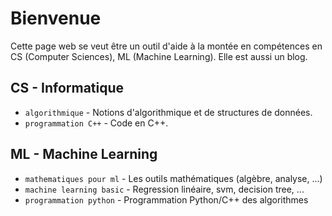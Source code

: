 # Bienvenue

Cette page web se veut être un outil d'aide à la montée en compétences en CS (Computer Sciences), ML (Machine Learning). Elle est aussi un blog.

## CS - Informatique

* `algorithmique` - Notions d'algorithmique et de structures de données.
* `programmation C++` - Code en C++.

## ML - Machine Learning

* `mathematiques pour ml` - Les outils mathématiques (algèbre, analyse, ...)
* `machine learning basic` - Regression linéaire, svm, decision tree, ...
* `programmation python` - Programmation Python/C++ des algorithmes